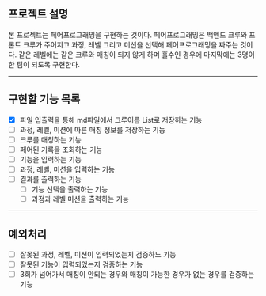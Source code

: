 ## 프로젝트 설명
본 프로젝트는 페어프로그래밍을 구현하는 것이다. 페어프로그래밍은 백앤드 크루와 프론트 크루가 주어지고 과정, 레벨 그리고 미션을 선택해
페어프로그래밍을 짜주는 것이다. 같은 레벨에는 같은 크루와 매칭이 되지 않게 하며 홀수인 경우에 마지막에는 3명이 한 팀이 되도록 구현한다.

--- 

## 구현할 기능 목록
- [x] 파일 입출력을 통해 md파일에서 크루이름 List로 저장하는 기능
- [ ] 과정, 레벨, 미션에 따른 매칭 정보를 저장하는 기능
- [ ] 크루를 매칭하는 기능
- [ ] 페어된 기록을 조회하는 기능
- [ ] 기능을 입력하는 기능
- [ ] 과정, 레벨, 미션을 입력하는 기능
- [ ] 결과를 출력하는 기능
  - [ ] 기능 선택을 출력하는 기능
  - [ ] 과정과 레벨 미션을 출력하는 기능

---

## 예외처리
- [ ] 잘못된 과정, 레벨, 미션이 입력되었는지 검증하느 기능
- [ ] 잘못된 기능이 입력되었는지 검증하는 기능
- [ ] 3회가 넘어가서 매칭이 안되는 경우와 매칭이 가능한 경우가 없는 경우를 검증하는 기능